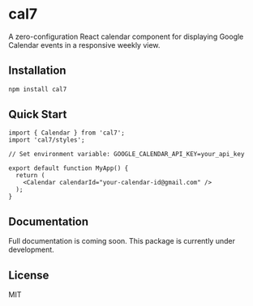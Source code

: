 # cal7

A zero-configuration React calendar component for displaying Google Calendar events in a responsive weekly view.

## Installation

```bash
npm install cal7
```

## Quick Start

```tsx
import { Calendar } from 'cal7';
import 'cal7/styles';

// Set environment variable: GOOGLE_CALENDAR_API_KEY=your_api_key

export default function MyApp() {
  return (
    <Calendar calendarId="your-calendar-id@gmail.com" />
  );
}
```

## Documentation

Full documentation is coming soon. This package is currently under development.

## License

MIT